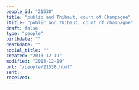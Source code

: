 ```yaml
---
people_id: "21538"
title: "public and Thibaut, count of Champagne"
ititle: "public and thibaut, count of champagne"
draft: false
type: "people"
birthdate: ""
deathdate: ""
social_title: ""
created: "2013-12-19"
modified: "2013-12-19"
url: "/people/21538.html"
sent:
received:
---
```

